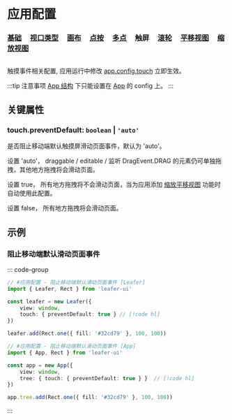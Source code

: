 # 应用配置

### [基础](/reference/config/app/base.md) &nbsp; &nbsp; [视口类型](/reference/config/app/type.md) &nbsp; &nbsp; [画布](/reference/config/app/canvas.md) &nbsp; &nbsp; [点按](/reference/config/app/pointer.md) &nbsp; &nbsp; [多点](/reference/config/app/multiTouch.md) &nbsp; &nbsp; 触屏 &nbsp; &nbsp; [滚轮](/reference/config/app/wheel.md) &nbsp; &nbsp; [平移视图](/reference/config/app/move.md) &nbsp; &nbsp; [缩放视图](/reference/config/app/zoom.md)

##

触摸事件相关配置, 应用运行中修改 [app.config.touch](/reference/display/Leafer.md#config-ileaferconfig) 立即生效。

:::tip 注意事项
[App 结构](/guide/advanced/app.md) 下只能设置在 [App](/reference/display/App.md) 的 config 上。
:::

## 关键属性

### touch.preventDefault: `boolean` | `'auto'`

是否阻止移动端默认触摸屏滑动页面事件，默认为 'auto'。

设置 'auto'， draggable / editable / 监听 DragEvent.DRAG 的元素仍可单独拖拽，其他地方拖拽将会滑动页面。

设置 true， 所有地方拖拽将不会滑动页面，当为应用添加 [缩放平移视图](/guide/advanced/viewport.md) 功能时自动使用此配置。

设置 false， 所有地方拖拽将会滑动页面。

## 示例

### 阻止移动端默认滑动页面事件

::: code-group
```ts
// #应用配置 - 阻止移动端默认滑动页面事件 [Leafer]
import { Leafer, Rect } from 'leafer-ui'

const leafer = new Leafer({
    view: window,
    touch: { preventDefault: true } // [!code hl]
})

leafer.add(Rect.one({ fill: '#32cd79' }, 100, 100))
```

```ts
// #应用配置 - 阻止移动端默认滑动页面事件 [App]
import { App, Rect } from 'leafer-ui'

const app = new App({
    view: window,
    tree: { touch: { preventDefault: true } }  // [!code hl]
})

app.tree.add(Rect.one({ fill: '#32cd79' }, 100, 100))
```
:::
